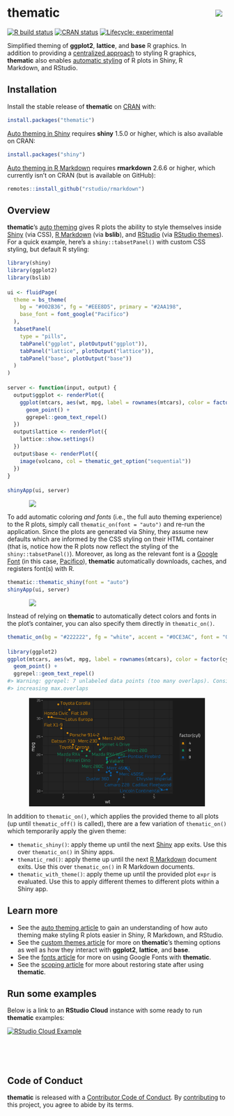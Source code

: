 
<!-- README.md is generated from README.Rmd. Please edit that file -->

# thematic <a href='https://rstudio.github.io/thematic/'><img src='man/figures/logo.png' align="right" height="138.5" style="margin:10px;" /></a>

<!-- badges: start -->

[![R build
status](https://github.com/rstudio/thematic/workflows/R-CMD-check/badge.svg)](https://github.com/rstudio/thematic)
[![CRAN
status](https://www.r-pkg.org/badges/version/thematic)](https://CRAN.R-project.org/package=thematic)
[![Lifecycle:
experimental](https://img.shields.io/badge/lifecycle-experimental-orange.svg)](https://www.tidyverse.org/lifecycle/#experimental)
<!-- badges: end -->

Simplified theming of **ggplot2**, **lattice**, and **base** R graphics.
In addition to providing a [centralized
approach](https://rstudio.github.io/thematic/articles/custom.html) to
styling R graphics, **thematic** also enables [automatic
styling](https://rstudio.github.io/thematic/articles/auto.html) of R
plots in Shiny, R Markdown, and RStudio.

## Installation

Install the stable release of **thematic** on
[CRAN](https://CRAN.R-project.org) with:

``` r
install.packages("thematic")
```

[Auto theming in
Shiny](https://rstudio.github.io/thematic/articles/auto.html#shiny)
requires **shiny** 1.5.0 or higher, which is also available on CRAN:

``` r
install.packages("shiny")
```

[Auto theming in R
Markdown](https://rstudio.github.io/thematic/articles/auto.html#rmd)
requires **rmarkdown** 2.6.6 or higher, which currently isn’t on CRAN
(but is available on GitHub):

``` r
remotes::install_github("rstudio/rmarkdown")
```

## Overview

**thematic**’s [auto
theming](https://rstudio.github.io/thematic/articles/auto.html) gives R
plots the ability to style themselves inside
[Shiny](https://rstudio.github.io/thematic/articles/auto.html#shiny)
(via CSS), [R
Markdown](https://rstudio.github.io/thematic/articles/auto.html#rmd)
(via **bslib**), and
[RStudio](https://rstudio.github.io/thematic/articles/auto.html#rstudio)
(via [RStudio
themes](https://support.rstudio.com/hc/en-us/articles/115011846747-Using-RStudio-Themes)).
For a quick example, here’s a `shiny::tabsetPanel()` with custom CSS
styling, but default R styling:

``` r
library(shiny)
library(ggplot2)
library(bslib)

ui <- fluidPage(
  theme = bs_theme(
    bg = "#002B36", fg = "#EEE8D5", primary = "#2AA198", 
    base_font = font_google("Pacifico")
  ),
  tabsetPanel(
    type = "pills",
    tabPanel("ggplot", plotOutput("ggplot")),
    tabPanel("lattice", plotOutput("lattice")),
    tabPanel("base", plotOutput("base"))
  )
)

server <- function(input, output) {
  output$ggplot <- renderPlot({
    ggplot(mtcars, aes(wt, mpg, label = rownames(mtcars), color = factor(cyl))) +
      geom_point() +
      ggrepel::geom_text_repel()
  })
  output$lattice <- renderPlot({
    lattice::show.settings()
  })
  output$base <- renderPlot({
    image(volcano, col = thematic_get_option("sequential"))
  })
}

shinyApp(ui, server)
```

<img src="man/figures/auto-before.png" width="80%" style="display: block; margin: auto;" />

To add automatic coloring *and fonts* (i.e., the full auto theming
experience) to the R plots, simply call `thematic_on(font = "auto")` and
re-run the application. Since the plots are generated via Shiny, they
assume new defaults which are informed by the CSS styling on their HTML
container (that is, notice how the R plots now reflect the styling of
the `shiny::tabsetPanel()`). Moreover, as long as the relevant font is a
[Google Font](https://fonts.google.com) (in this case,
[Pacifico](https://fonts.google.com/specimen/Pacifico)), **thematic**
automatically downloads, caches, and registers font(s) with R.

``` r
thematic::thematic_shiny(font = "auto")
shinyApp(ui, server)
```

<img src="man/figures/auto-after.png" width="80%" style="display: block; margin: auto;" />

Instead of relying on **thematic** to automatically detect colors and
fonts in the plot’s container, you can also specify them directly in
`thematic_on()`.

``` r
thematic_on(bg = "#222222", fg = "white", accent = "#0CE3AC", font = "Oxanium")

library(ggplot2)
ggplot(mtcars, aes(wt, mpg, label = rownames(mtcars), color = factor(cyl))) +
  geom_point() +
  ggrepel::geom_text_repel()
#> Warning: ggrepel: 7 unlabeled data points (too many overlaps). Consider
#> increasing max.overlaps
```

<img src="man/figures/README-ggrepel-1.png" width="80%" style="display: block; margin: auto;" />

In addition to `thematic_on()`, which applies the provided theme to all
plots (up until `thematic_off()` is called), there are a few variation
of `thematic_on()` which temporarily apply the given theme:

-   `thematic_shiny()`: apply theme up until the next [Shiny](#shiny)
    app exits. Use this over `thematic_on()` in Shiny apps.
-   `thematic_rmd()`: apply theme up until the next [R Markdown](#rmd)
    document exits. Use this over `thematic_on()` in R Markdown
    documents.
-   `thematic_with_theme()`: apply theme up until the provided plot
    `expr` is evaluated. Use this to apply different themes to different
    plots within a Shiny app.

## Learn more

-   See the [auto theming
    article](https://rstudio.github.io/thematic/articles/auto.html) to
    gain an understanding of how auto theming make styling R plots
    easier in Shiny, R Markdown, and RStudio.
-   See the [custom themes
    article](https://rstudio.github.io/thematic/articles/custom.html)
    for more on **thematic**’s theming options as well as how they
    interact with **ggplot2**, **lattice**, and **base**.
-   See the [fonts
    article](https://rstudio.github.io/thematic/articles/fonts.html) for
    more on using Google Fonts with **thematic**.
-   See the [scoping
    article](https://rstudio.github.io/thematic/articles/scope.html) for
    more about restoring state after using **thematic**.

## Run some examples

Below is a link to an **RStudio Cloud** instance with some ready to run
**thematic** examples:

<div>

<a href="https://rstudio.cloud/project/1208127" target="_blank">
<img src="man/figures/thematic-test-drive.svg" alt="RStudio Cloud Example" height="80px" style="display: block; margin: 0 auto;">
</a>

</div>

## Code of Conduct

**thematic** is released with a [Contributor Code of
Conduct](https://contributor-covenant.org/version/2/0/CODE_OF_CONDUCT.html).
By
[contributing](https://github.com/rstudio/thematic/blob/master/CONTRIBUTING.md)
to this project, you agree to abide by its terms.
